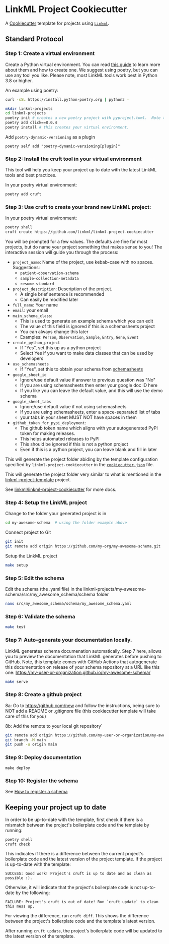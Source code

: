 # LinkML Project Cookiecutter

A [Cookiecutter](https://cookiecutter.readthedocs.io/en/stable/) template for projects using [`Linkml`](https://github.com/linkml/linkml).


## Standard Protocol

### Step 1: Create a virtual environment

Create a Python virtual environment. You can read [this 
guide](https://realpython.com/python-virtual-environments-a-primer/) to learn more about them and how to create one.
We suggest using poetry, but you can use any tool you like.  Please note, most LinkML tools work best in Python 3.8 or higher.

An example using poetry:
```bash
curl -sSL https://install.python-poetry.org | python3 -
```

```bash
mkdir linkml-projects
cd linkml-projects
poetry init # creates a new poetry project with pyproject.toml.  Note this is not a new linkml project, it is just a virtual environment to install cruft.
poetry add click==8.0.4
poetry install # this creates your virtual environment.
```

Add `poetry-dynamic-versioning` as a plugin
```
poetry self add "poetry-dynamic-versioning[plugin]"
```

### Step 2: Install the cruft tool in your virtual environment
This tool will help you keep your project up to date with the latest LinkML tools and best practices.

In your poetry virtual environment:

```bash
poetry add cruft
```

### Step 3:  Use cruft to create your brand new LinkML project:

In your poetry virtual environment:

```bash
poetry shell
cruft create https://github.com/linkml/linkml-project-cookiecutter
```

You will be prompted for a few values.  The defaults are fine for most projects, but do name your project something 
that makes sense to you!  The interactive session will guide you through the process:

- `project_name`: Name of the project, use kebab-case with no spaces. Suggestions:
    - `patient-observation-schema`
    - `sample-collection-metadata`
    - `resume-standard`
- `project_description`: Description of the project.
    - A single brief sentence is recommended
    - Can easily be modified later
- `full_name`: Your name
- `email`: your email
- `main_schema_class`:
    - This is used to generate an example schema which you can edit
    - The value of this field is ignored if this is a schemasheets project
    - You can always change this later
    - Examples: `Person`, `Observation`, `Sample`, `Entry`, `Gene`, `Event`
- `create_python_project`
    - If "Yes", set this up as a python project
    - Select Yes if you want to make data classes that can be used by developers
- `use_schemasheets`
    - If "Yes", set this to obtain your schema from [schemasheets](https://linkml.io/schemasheets)
- `google_sheet_id`
    - Ignore/use default value if answer to previous question was "No"
    - If you are using schemasheets then enter your google doc ID here
    - If you like you can leave the default value, and this will use the demo schema
- `google_sheet_tabs`
    - Ignore/use default value if not using schemasheets
    - If you are using schemasheets, enter a space-separated list of tabs
    - your tabs in your sheet MUST NOT have spaces in them
- `github_token_for_pypi_deployment`:
   - The github token name which aligns with your autogenerated PyPI token for making releases.
   - This helps automated releases to PyPI
   - This should be ignored if this is not a python project
   - Even if this is a python project, you can leave blank and fill in later

This will generate the project folder abiding by the template configuration specified by `linkml-project-cookiecutter` in the [`cookiecutter.json`](https://github.com/linkml/linkml-project-cookiecutter/blob/main/cookiecutter.json) file. 

This will generate the project folder very similar to what is mentioned in the [linkml-project-template](https://github.com/linkml/linkml-project-template) project.

See [linkml/linkml-project-cookiecutter](https://github.com/linkml/linkml-project-cookiecutter) for more docs.

### Step 4: Setup the LinkML project

Change to the folder your generated project is in

```bash
cd my-awesome-schema  # using the folder example above
```

Connect project to Git
```bash
git init
git remote add origin https://github.com/my-org/my-awesome-schema.git
```

Setup the LinkML project
```bash
make setup
```

### Step 5: Edit the schema

Edit the schema (the .yaml file) in the linkml-projects/my-awesome-schema/src/my_awesome_schema/schema folder
```bash
nano src/my_awesome_schema/schema/my_awesome_schema.yaml
```

### Step 6: Validate the schema

```bash
make test
```

### Step 7: Auto-generate your documentation locally.
LinkML generates schema documenation automatically.  Step 7 here, allows you to preview the documentation
that LinkML generates before pushing to GitHub.  Note, this template comes with GitHub
Actions that autogenerate this documentation on release of your schema repository at a URL like this one:
https://my-user-or-organization.github.io/my-awesome-schema/ 

```bash
make serve
```

### Step 8: Create a github project

8a: Go to https://github.com/new and follow the instructions, being sure to NOT add a README or .gitignore file (this
cookiecutter template will take care of this for you)

8b: Add the remote to your local git repository`

```bash
git remote add origin https://github.com/my-user-or-organization/my-awesome-schema.git
git branch -M main
git push -u origin main
```

### Step 9: Deploy documentation

`make deploy`

### Step 10: Register the schema

See [How to register a schema](../faq/contributing)

## Keeping your project up to date

In order to be up-to-date with the template, first check if there is a mismatch between the project's boilerplate 
code and the template by running:

```bash
poetry shell
cruft check
```

This indicates if there is a difference between the current project's boilerplate code and the latest version of the 
project template. If the project is up-to-date with the template:

```
SUCCESS: Good work! Project's cruft is up to date and as clean as possible :).
```

Otherwise, it will indicate that the project's boilerplate code is not up-to-date by the following:

```
FAILURE: Project's cruft is out of date! Run `cruft update` to clean this mess up.
```

For viewing the difference, run `cruft diff`. This shows the difference between the project's boilerplate code and the 
template's latest version.

After running `cruft update`, the project's boilerplate code will be updated to the latest version of the template.

